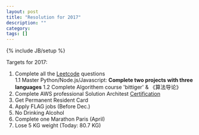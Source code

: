 ```yaml
---
layout: post
title: "Resolution for 2017"
description: ""
category: 
tags: []
---
```

{% include JB/setup %}

Targets for 2017: 

1. Complete all the [Leetcode](https://leetcode.com/problemset/algorithms/) questions  
	1.1 Master Python/Node.js/Javascript: **Complete two projects with three languages**
	1.2 Complete Algorithem course 'bittiger' & 《算法导论》
2. Complete AWS professional Solution Architest [Certification](https://acloud.guru/) 
3. Get Permanent Resident Card 
4. Apply FLAG jobs (Before Dec.)
5. No Drinking Alcohol
6. Complete one Marathon Paris (April)
7. Lose 5 KG weight (Today: 80.7 KG)
 
